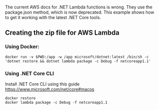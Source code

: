 The current AWS docs for .NET Lambda functions is wrong. They use the package.json method, which is now deprecated.
This example shows how to get it working with the latest .NET Core tools.

## Creating the zip file for AWS Lambda

### Using Docker:
```
docker run -v $PWD:/app -w /app microsoft/dotnet:latest /bin/sh -c 'dotnet restore && dotnet lambda package -c Debug -f netcoreapp1.1'
```

### Using .NET Core CLI
Install .NET Core CLI using this guide https://www.microsoft.com/net/core#macos

```
docker restore
docker lambda package -c Debug -f netcoreapp1.1
```
